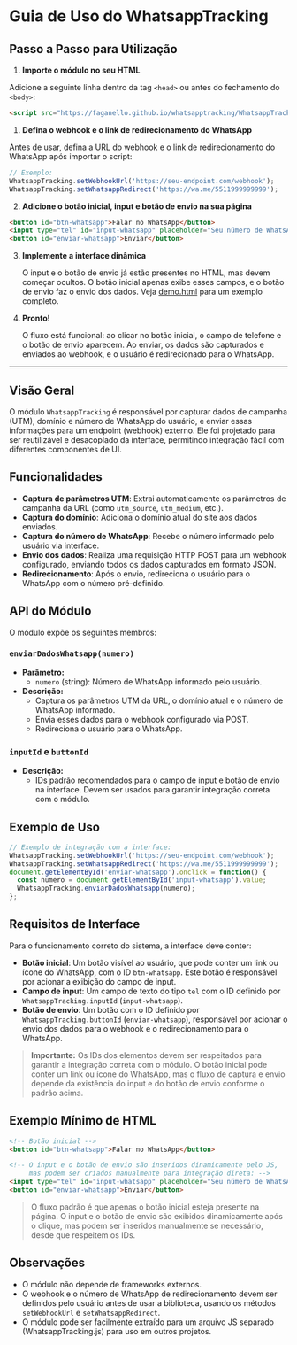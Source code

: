 
# Guia de Uso do WhatsappTracking

## Passo a Passo para Utilização

1. **Importe o módulo no seu HTML**

  Adicione a seguinte linha dentro da tag `<head>` ou antes do fechamento do `<body>`:

  ```html
  <script src="https://faganello.github.io/whatsapptracking/WhatsappTracking.js"></script>
  ```


1. **Defina o webhook e o link de redirecionamento do WhatsApp**

  Antes de usar, defina a URL do webhook e o link de redirecionamento do WhatsApp após importar o script:

  ```js
  // Exemplo:
  WhatsappTracking.setWebhookUrl('https://seu-endpoint.com/webhook');
  WhatsappTracking.setWhatsappRedirect('https://wa.me/5511999999999');
  ```

2. **Adicione o botão inicial, input e botão de envio na sua página**

  ```html
  <button id="btn-whatsapp">Falar no WhatsApp</button>
  <input type="tel" id="input-whatsapp" placeholder="Seu número de WhatsApp">
  <button id="enviar-whatsapp">Enviar</button>
  ```

3. **Implemente a interface dinâmica**

   O input e o botão de envio já estão presentes no HTML, mas devem começar ocultos. O botão inicial apenas exibe esses campos, e o botão de envio faz o envio dos dados. Veja [demo.html](https://faganello.github.io/whatsapptracking/demo.html?utm_source=tagassistant.google.com&utm_medium=meio_teste&utm_campaign=nome+da+campanha&utm_id=0000123456&utm_term=termo+da+campanha&utm_content=conte%C3%BAdo+da+campanha) para um exemplo completo.
   

4. **Pronto!**

   O fluxo está funcional: ao clicar no botão inicial, o campo de telefone e o botão de envio aparecem. Ao enviar, os dados são capturados e enviados ao webhook, e o usuário é redirecionado para o WhatsApp.

---

## Visão Geral

O módulo `WhatsappTracking` é responsável por capturar dados de campanha (UTM), domínio e número de WhatsApp do usuário, e enviar essas informações para um endpoint (webhook) externo. Ele foi projetado para ser reutilizável e desacoplado da interface, permitindo integração fácil com diferentes componentes de UI.

## Funcionalidades

- **Captura de parâmetros UTM**: Extrai automaticamente os parâmetros de campanha da URL (como `utm_source`, `utm_medium`, etc.).
- **Captura do domínio**: Adiciona o domínio atual do site aos dados enviados.
- **Captura do número de WhatsApp**: Recebe o número informado pelo usuário via interface.
- **Envio dos dados**: Realiza uma requisição HTTP POST para um webhook configurado, enviando todos os dados capturados em formato JSON.
- **Redirecionamento**: Após o envio, redireciona o usuário para o WhatsApp com o número pré-definido.

## API do Módulo

O módulo expõe os seguintes membros:

### `enviarDadosWhatsapp(numero)`
- **Parâmetro:**
  - `numero` (string): Número de WhatsApp informado pelo usuário.
- **Descrição:**
  - Captura os parâmetros UTM da URL, o domínio atual e o número de WhatsApp informado.
  - Envia esses dados para o webhook configurado via POST.
  - Redireciona o usuário para o WhatsApp.

### `inputId` e `buttonId`
- **Descrição:**
  - IDs padrão recomendados para o campo de input e botão de envio na interface. Devem ser usados para garantir integração correta com o módulo.

## Exemplo de Uso

```js
// Exemplo de integração com a interface:
WhatsappTracking.setWebhookUrl('https://seu-endpoint.com/webhook');
WhatsappTracking.setWhatsappRedirect('https://wa.me/5511999999999');
document.getElementById('enviar-whatsapp').onclick = function() {
  const numero = document.getElementById('input-whatsapp').value;
  WhatsappTracking.enviarDadosWhatsapp(numero);
};
```

## Requisitos de Interface

Para o funcionamento correto do sistema, a interface deve conter:

- **Botão inicial**: Um botão visível ao usuário, que pode conter um link ou ícone do WhatsApp, com o ID `btn-whatsapp`. Este botão é responsável por acionar a exibição do campo de input.
- **Campo de input**: Um campo de texto do tipo `tel` com o ID definido por `WhatsappTracking.inputId` (`input-whatsapp`).
- **Botão de envio**: Um botão com o ID definido por `WhatsappTracking.buttonId` (`enviar-whatsapp`), responsável por acionar o envio dos dados para o webhook e o redirecionamento para o WhatsApp.

> **Importante:** Os IDs dos elementos devem ser respeitados para garantir a integração correta com o módulo. O botão inicial pode conter um link ou ícone do WhatsApp, mas o fluxo de captura e envio depende da existência do input e do botão de envio conforme o padrão acima.


## Exemplo Mínimo de HTML

```html
<!-- Botão inicial -->
<button id="btn-whatsapp">Falar no WhatsApp</button>

<!-- O input e o botão de envio são inseridos dinamicamente pelo JS,
     mas podem ser criados manualmente para integração direta: -->
<input type="tel" id="input-whatsapp" placeholder="Seu número de WhatsApp">
<button id="enviar-whatsapp">Enviar</button>
```

> O fluxo padrão é que apenas o botão inicial esteja presente na página. O input e o botão de envio são exibidos dinamicamente após o clique, mas podem ser inseridos manualmente se necessário, desde que respeitem os IDs.

## Observações
- O módulo não depende de frameworks externos.
- O webhook e o número de WhatsApp de redirecionamento devem ser definidos pelo usuário antes de usar a biblioteca, usando os métodos `setWebhookUrl` e `setWhatsappRedirect`.
- O módulo pode ser facilmente extraído para um arquivo JS separado (WhatsappTracking.js) para uso em outros projetos.
